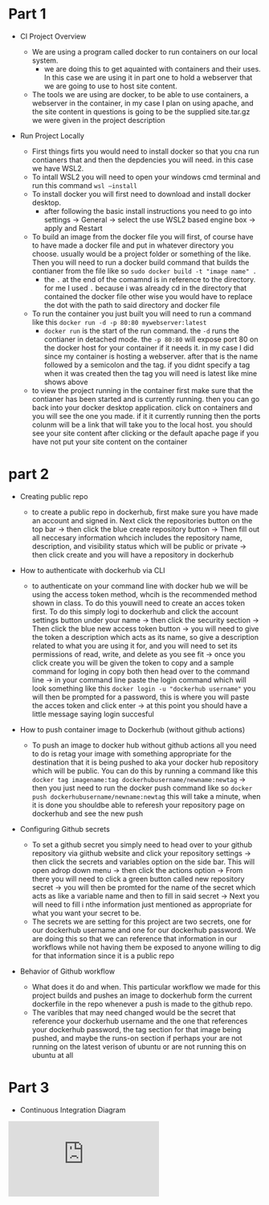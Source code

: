 # Part 1

-  CI Project Overview

	* We are using a program called docker to run containers on our local system.
		* we are doing this to get aquainted with containers and their uses. In this case we are using it in part one to hold a webserver that we are going to use to host site content.
	* The tools we are using are docker, to be able to use containers, a webserver in the container, in my case I plan on using apache, and the site content in questions is going to be the supplied site.tar.gz we were given in the project description

- Run Project Locally

	* First things firts you would need to install docker so that you cna run contianers that and then the depdencies you will need. in this case we have WSL2.
	* To intall WSL2 you will need to open your windows cmd terminal and run this command `wsl –install`
	* To install docker you will first need to download and install docker desktop.
		* after following the basic install instructions you need to go into settings -> General -> select the use WSL2 based engine box -> apply and Restart
	* To build an image from the docker file you will first, of course have to have made a docker file and put in whatever directory you choose. usually would be a project folder or something of the like. Then you will need to run a docker build command that builds the contianer from the file like so `sudo docker build -t "image name" .`
		* the `.` at the end of the comamnd is in reference to the directory. for me I used `.` because i was already cd in the directory that contained the docker file other wise you would have to replace the dot with the path to said directory and docker file
	* To run the container you just built you will need to run a command like this `docker run -d -p 80:80 mywebserver:latest`
		* `docker run` is the start of the run command. the `-d` runs the contianer in detached mode. the `-p 80:80` will expose port 80 on the docker host for your container if it needs it. in my case I did since my container is hosting a webserver. after that is the name followed by a semicolon and the tag. if you didnt specify a tag when it was created then the tag you will need is latest like mine shows above
	* to view the project running in the container first make sure that the contianer has been started and is currently running. then you can go back into your docker desktop application. click on containers and you will see the one you made. if it it currently running then the ports colunm will be a link that will take you to the local host. you should see your site content after clicking or the default apache page if you have not put your site content on the container

# part 2

- Creating public repo
	* to create a public repo in dockerhub, first make sure you have made an account and signed in. Next click the repositories button on the top bar -> then click the blue create repository button -> Then fill out all neccesary information whcich includes the repository name, description, and visibility status which will be public or private -> then click create and you will have a repository in dockerhub

- How to authenticate with dockerhub via CLI
	* to authenticate on your command line with docker hub we will be using the access token method, whcih is the recommended method shown in class. To do this youwill need to create an acces token first. To do this simply logi to dockerhub and click the account settings button under your name -> then click the security section -> Then click the blue new access token button -> you will need to give the token a description which acts as its name, so give a description related to what you are using it for, and you will need to set its permissions of read, write, and delete as you see fit -> once you click create you will be given the token to copy and a sample command for loging in copy both then head over to the command line -> in your command line paste the login command which will look something like this `docker login -u "dockerhub username"` you will then be prompted for a password, this is where you will paste the acces token and click enter -> at this point you should have a little message saying login succesful

- How to push container image to Dockerhub (without github actions)
	* To push an image to docker hub without github actions all you need to do is retag your image with something appropriate for the destination that it is being pushed to aka your docker hub repository which will be public. You can do this by running a command like this `docker tag imagename:tag dockerhubusername/newname:newtag` -> then you just need to run the docker push command like so `docker push dockerhubusername/newname:newtag` this will take a minute, when it is done you shouldbe able to referesh your repository page on dockerhub and see the new push

- Configuring Github secrets
	* To set a github secret you simply need to head over to your github repository via giithub website and click your repository settings -> then click the secrets and variables option on the side bar. This will open adrop down menu -> then click the actions option -> From there you will need to click a green button called new repository secret -> you will then be promted for the name of the secret which acts as like a variable name and then to fill in said secret -> Next you will need to fill i nthe information just mentioned as appropriate for what you want your secret to be.
	* The secrets we are setting for this project are two secrets, one for our dockerhub username and one for our dockerhub password. We are doing this so that we can reference that information in our workflows while not having them be exposed to anyone willing to dig for that information since it is a public repo

- Behavior of Github workflow
	* What does it do and when. This particular workflow we made for this project builds and pushes an image to dockerhub form the current dockerfile in the repo whenever a push is made to the github repo.
	* The varibles that may need changed would be the secret that reference your dockerhub username and the one that references your dockerhub password, the tag section for that image being pushed, and maybe the runs-on section if perhaps your are not running on the latest verison of ubuntu or are not running this on ubuntu at all

# Part 3

- Continuous Integration Diagram

![Diagram pdf](https://github.com/WSU-kduncan/3120-cicd-JustinMenker/blob/main/Project%204.pdf)
